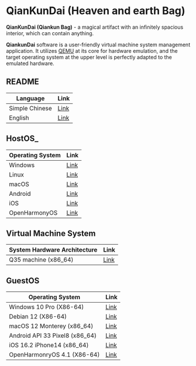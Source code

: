 # QianKunDai (Heaven and earth Bag)
 **QianKunDai (Qiankun Bag)** - a magical artifact with an infinitely spacious interior, which can contain anything.

 **QiankunDai** software is a user-friendly virtual machine system management application. It utilizes [QEMU](https://www.qemu.org) at its core for hardware emulation, and the target operating system at the upper level is perfectly adapted to the emulated hardware.

## README
| Language | Link |
|----------|------|
| Simple Chinese | [Link](https://gitee.com/david921518/qkd-app/blob/gitee/README.md) |
| English | [Link](https://gitee.com/david921518/qkd-app/blob/gitee/README.en.md) |

## HostOS_
| Operating System | Link |
|------------------|------|
| Windows  | [Link](https://gitee.com/david921518/qkd-app/blob/gitee/doc/HostOS_Windows.en.md) |
| Linux | [Link](https://gitee.com/david921518/qkd-app/blob/gitee/doc/HostOS_Linux.en.md) |
| macOS | [Link](https://gitee.com/david921518/qkd-app/blob/gitee/doc/HostOS_macOS.en.md) |
| Android | [Link](https://gitee.com/david921518/qkd-app/blob/gitee/doc/HostOS_Android.en.md) |
| iOS | [Link](https://github.com/zetalabs/HostOS_iOS.en.md) |
| OpenHarmonyOS | [Link](https://gitee.com/david921518/qkd-app/blob/gitee/doc/HostOS_OHOS.en.md) |

## Virtual Machine System
| System Hardware Architecture | Link |
|------------------------------|------|
| Q35 machine (x86_64) | [Link](https://gitee.com/david921518/qkd-app/blob/gitee/doc/VM_X86_64_Q35.en.md) |

## GuestOS
| Operating System | Link |
|------------------|------|
| Windows 10 Pro (X86-64) | [Link](https://gitee.com/david921518/qkd-app/blob/gitee/doc/GuestOS_Windows10_Pro_x64.en.md) |
| Debian 12 (X86-64) | [Link](https://gitee.com/david921518/qkd-app/blob/gitee/doc/GuestOS_Debian12_amd64.en.md) |
| macOS 12 Monterey (x86_64) | [Link](https://gitee.com/david921518/qkd-app/blob/gitee/doc/GuestOS_macOS12_Monterey_x86_64.en.md) |
| Android API 33 Pixel8 (x86_64) | [Link](https://gitee.com/david921518/qkd-app/blob/gitee/doc/GuestOS_Android_API_33_Pixel8_x86_64.en.md) |
| iOS 16.2 iPhone14 (x86_64) | [Link](https://gitee.com/david921518/qkd-app/blob/gitee/doc/GuestOS_iOS_16_2_iPhone14_x86_64.en.md) |
| OpenHarmonryOS 4.1 (X86-64) | [Link](https://gitee.com/david921518/qkd-app/blob/gitee/doc/GuestOS_OHOS4_amd64.en.md) |
